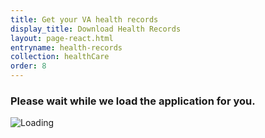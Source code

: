 ```yaml
---
title: Get your VA health records
display_title: Download Health Records
layout: page-react.html
entryname: health-records
collection: healthCare
order: 8
---
```


<div id="main">
  <div class="section">
    <div id="react-root">
      <div class="loading-message">
        <h3>Please wait while we load the application for you.</h3>
        <img src="/img/preloader-primary-darkest.gif" alt="Loading">
      </div>
    </div>
  </div>
</div>

